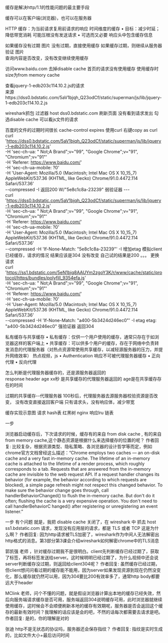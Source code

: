 缓存是解决http/1.1的性能问题的最主要手段

缓存可以在客户端(浏览器)，也可以在服务器


HTTP 缓存：为当前请求复用前请求的响应  时间维度的缓存
• 目标：减少时延；降低带宽消耗  可能压根没有发送请求
• 可选而又必要
  响应头中包含缓存信息
  

如果缓存没有过期  图片
  没有过期，直接使用缓存
如果缓存过期，则继续从服务器验证 图片  
  查询内容是否改变，没有改变继续使用缓存
  
  访问www.baidu.com   去掉disable cache 
    首页的请求没有使用缓存   使用缓存时 size为from memory cache
    
   查看jquery-1-edb203c114.10.2.js的请求  
      来源https://dss0.bdstatic.com/5aV1bjqh_Q23odCf/static/superman/js/lib/jquery-1-edb203c114.10.2.js
      
   wireshark抓包   过滤器 host dss0.bdstatic.com
      刷新页面  没有看到请求发出
      勾选disable cache   可以看js文件的请求
    
   百度的文件的过期时间很长   cache-control  expires
     使用curl    右键copy as curl
     curl 'https://dss0.bdstatic.com/5aV1bjqh_Q23odCf/static/superman/js/lib/jquery-1-edb203c114.10.2.js' \
       -H 'sec-ch-ua: " Not;A Brand";v="99", "Google Chrome";v="91", "Chromium";v="91"' \
       -H 'Referer: https://www.baidu.com/' \
       -H 'sec-ch-ua-mobile: ?0' \
       -H 'User-Agent: Mozilla/5.0 (Macintosh; Intel Mac OS X 10_15_7) AppleWebKit/537.36 (KHTML, like Gecko) Chrome/91.0.4472.114 Safari/537.36' \
       --compressed -I
     返回200    W/"5e8c1c8a-23239"  弱验证器
     ---    
     curl 'https://dss0.bdstatic.com/5aV1bjqh_Q23odCf/static/superman/js/lib/jquery-1-edb203c114.10.2.js' \
            -H 'sec-ch-ua: " Not;A Brand";v="99", "Google Chrome";v="91", "Chromium";v="91"' \
            -H 'Referer: https://www.baidu.com/' \
            -H 'sec-ch-ua-mobile: ?0' \
            -H 'User-Agent: Mozilla/5.0 (Macintosh; Intel Mac OS X 10_15_7) AppleWebKit/537.36 (KHTML, like Gecko) Chrome/91.0.4472.114 Safari/537.36' \
            --compressed -H 'If-None-Match: "5e8c1c8a-23239"' -I
            增加etag 模拟client已经缓存，请求的情况
     结果应该是304 没有改变
       自己试的结果是200 。。。
     更换请求  
     curl 'https://ss1.bdstatic.com/5eN1bjq8AAUYm2zgoY3K/r/www/cache/static/protocol/https/bundles/polyfill_9354efa.js' \
       -H 'sec-ch-ua: " Not;A Brand";v="99", "Google Chrome";v="91", "Chromium";v="91"' \
       -H 'Referer: https://www.baidu.com/' \
       -H 'sec-ch-ua-mobile: ?0' \
       -H 'User-Agent: Mozilla/5.0 (Macintosh; Intel Mac OS X 10_15_7) AppleWebKit/537.36 (KHTML, like Gecko) Chrome/91.0.4472.114 Safari/537.36' \
       --compressed -H 'If-None-Match: "a400-5b3424d246ec0"' -I 
     etag   etag: "a400-5b3424d246ec0" 强验证器
      返回304
     
     
     
     
      
      
 私有缓存与共享缓存
 • 私有缓存：仅供一个用户使用的缓存，通常只存在于如浏览器这样的客户端上
 • 共享缓存：可以供多个用户的缓存，存在于网络中负责转发消息的代理服务器（对热点资源常使用共享缓存，以减轻源服务器的压力，并提升网络效率） 热点视频，js
   • Authentication 响应不可被代理服务器缓存
   • 正向代理
   • 反向代理   
 
 怎么判断是代理服务器缓存的，还是源服务器返回的  
   response header   age xx秒  是共享缓存的代理服务器返回的  age是在共享缓存存在的时间
   
 过期的共享缓存--代理服务器
   100秒后，代理服务器去源服务器校验资源是否改变，  没有改变直接返回客户端
    只有请求头，没有响应体，减少带宽
    
 
 缓存实现示意图
  请求 hash表 红黑树     nginx
  响应lru 链表   
  

一步

浏览器启动缓存后，下次请求的时候，缓存有的来自 from disk cache , 有的来自 from memory cache,这个静态资源是根据什么来选择缓存的位置的呢？
作者回复: 比较复杂，根据资源类型、隐私策略、各浏览器的设计哲学等而定，例如chrome官方文档曾经这么描述：“Chrome employs two caches 
— an on-disk cache and a very fast in-memory cache. The lifetime of an in-memory cache is attached to the lifetime of a render process, 
which roughly corresponds to a tab. Requests that are answered from the in-memory cache are invisible to the web request API. 
If a request handler changes its behavior (for example, the behavior according to which requests are blocked), a simple page refresh might 
not respect this changed behavior. To make sure the behavior change goes through, call handlerBehaviorChanged() to flush the in-memory cache. 
But don't do it often; flushing the cache is a very expensive operation. You don't need to call handlerBehaviorC
hanged() after registering or unregistering an event listener.”  


一步
有个问题 就是，我把 disable cache 关闭了，在 wireshark 中 抓去 host ss1.bdstatic.com 请求，发现没有应用层的请求，都是 TLS 或者 TCP 这是为什么啊？
作者回复: 因为http请求被TLS加密了，wireshark作为中间人无法解密出http格式的消息。第3部分第3课会介绍wireshark如何解密chrome中的TLS消息


郭凯强
老师 ，针对缓存过期我不是很明白。client先判断缓存已经过期了，获取了标签，再将标签发送给server。这时候明明已经过期了，为什么视频中还会说server判断缓存没过期，则返回给client304呢？
作者回复: 虽然缓存已经过期，但client想问问看过期的缓存能不能用，因为server如果发现资源到现在仍然没变化，那么缓存就仍然可以用，因为304要比200有效率多了，通常http body都要远大于header


MClink
老师，问个不懂的问题，就是假设浏览器计算出本地的缓存已经失效，然后向服务端请求缓存是否可用，服务端返回304说明缓存可用，此时浏览器就继续使用缓存，这时候会不会顺便刷新本地的缓存有效期呢，服务器是否会返回这个缓存的最新有效时间？我理解的话应该是会的吧，不然的话每次都需要去请求是吧。
作者回复: 是的，你的理解是对的

张迪
http不是无状态的协议吗，服务器还会保存指纹？
作者回复: 指纹是实时生成的，比如文件大小+最后访问时间
